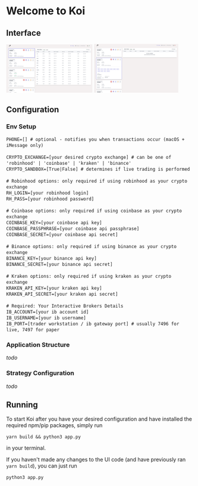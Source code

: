# Welcome to Koi

## Interface
<p float="left">
    <img src="public/gh/interface_a.png" width="46%">
    <img src="public/gh/interface_b.png" width="45%">
</p>

## Configuration


### Env Setup

```
PHONE=[] # optional - notifies you when transactions occur (macOS + iMessage only)

CRYPTO_EXCHANGE=[your desired crypto exchange] # can be one of 'robinhood' | 'coinbase' | 'kraken' | 'binance'
CRYPTO_SANDBOX=[True|False] # determines if live trading is performed

# Robinhood options: only required if using robinhood as your crypto exchange
RH_LOGIN=[your robinhood login]
RH_PASS=[your robinhood password]

# Coinbase options: only required if using coinbase as your crypto exchange
COINBASE_KEY=[your coinbase api key] 
COINBASE_PASSPHRASE=[your coinbase api passphrase]
COINBASE_SECRET=[your coinbase api secret]

# Binance options: only required if using binance as your crypto exchange
BINANCE_KEY=[your binance api key]
BINANCE_SECRET=[your binance api secret]

# Kraken options: only required if using kraken as your crypto exchange
KRAKEN_API_KEY=[your kraken api key]
KRAKEN_API_SECRET=[your kraken api secret]

# Required: Your Interactive Brokers Details
IB_ACCOUNT=[your ib account id]
IB_USERNAME=[your ib username]
IB_PORT=[trader workstation / ib gateway port] # usually 7496 for live, 7497 for paper
```


### Application Structure

*todo*

### Strategy Configuration

*todo*


## Running
To start Koi after you have your desired configuration and have installed the required npm/pip packages, simply run

```
yarn build && python3 app.py 
```

in your terminal.

If you haven't made any changes to the UI code (and have previously ran `yarn build`), you can just run

```
python3 app.py
```


